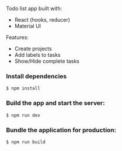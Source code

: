 Todo list app built with:
* React (hooks, reducer)
* Material UI

Features:
* Create projects
* Add labels to tasks
* Show/Hide complete tasks

### Install dependencies

`$ npm install`

### Build the app and start the server: 

`$ npm run dev`

### Bundle the application for production:

`$ npm run build`

